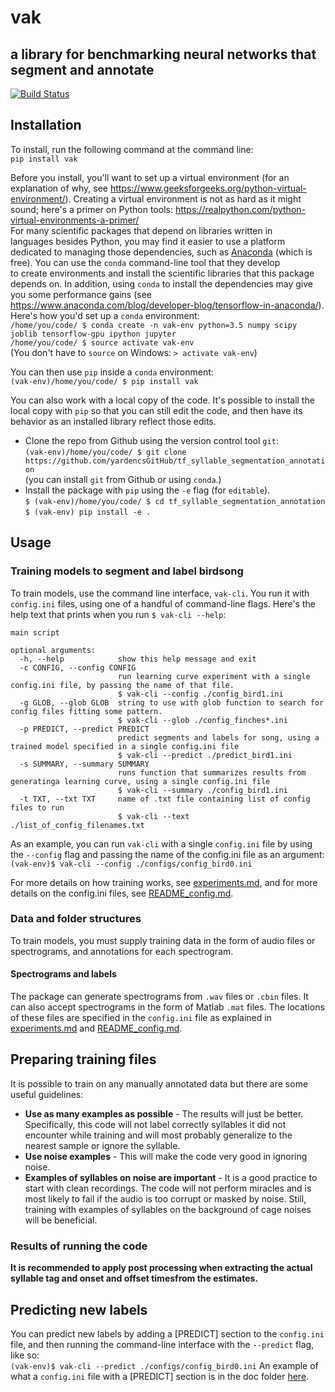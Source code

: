# vak
## a library for benchmarking neural networks that segment and annotate
[![Build Status](https://travis-ci.com/NickleDave/vak.svg?branch=master)](https://travis-ci.com/NickleDave/vak)
## Installation
To install, run the following command at the command line:  
`pip install vak`

Before you install, you'll want to set up a virtual environment
(for an explanation of why, see
https://www.geeksforgeeks.org/python-virtual-environment/).
Creating a virtual environment is not as hard as it might sound;
here's a primer on Python tools: https://realpython.com/python-virtual-environments-a-primer/  
For many scientific packages that depend on libraries written in  
languages besides Python, you may find it easier to use 
a platform dedicated to managing those dependencies, such as
[Anaconda](https://www.anaconda.com/download) (which is free).
You can use the `conda` command-line tool that they develop  
to create environments and install the scientific libraries that this package 
depends on. In addition, using `conda` to install the dependencies may give you some performance gains 
(see https://www.anaconda.com/blog/developer-blog/tensorflow-in-anaconda/).  
Here's how you'd set up a `conda` environment:  
`/home/you/code/ $ conda create -n vak-env python=3.5 numpy scipy joblib tensorflow-gpu ipython jupyter`    
`/home/you/code/ $ source activate vak-env`  
(You don't have to `source` on Windows: `> activate vak-env`)  

You can then use `pip` inside a `conda` environment:  
`(vak-env)/home/you/code/ $ pip install vak`

You can also work with a local copy of the code.
It's possible to install the local copy with `pip` so that you can still edit 
the code, and then have its behavior as an installed library reflect those edits. 
  * Clone the repo from Github using the version control tool `git`:  
`(vak-env)/home/you/code/ $ git clone https://github.com/yardencsGitHub/tf_syllable_segmentation_annotation`  
(you can install `git` from Github or using `conda`.)  
  * Install the package with `pip` using the `-e` flag (for `editable`).  
`$ (vak-env)/home/you/code/ $ cd tf_syllable_segmentation_annotation`  
`$ (vak-env) pip install -e .`  

## Usage
### Training models to segment and label birdsong
To train models, use the command line interface, `vak-cli`.
You run it with `config.ini` files, using one of a handful of command-line flags.
Here's the help text that prints when you run `$ vak-cli --help`:  
```
main script

optional arguments:
  -h, --help            show this help message and exit
  -c CONFIG, --config CONFIG
                        run learning curve experiment with a single config.ini file, by passing the name of that file.
                        $ vak-cli --config ./config_bird1.ini
  -g GLOB, --glob GLOB  string to use with glob function to search for config files fitting some pattern.
                        $ vak-cli --glob ./config_finches*.ini
  -p PREDICT, --predict PREDICT
                        predict segments and labels for song, using a trained model specified in a single config.ini file
                        $ vak-cli --predict ./predict_bird1.ini
  -s SUMMARY, --summary SUMMARY
                        runs function that summarizes results from generatinga learning curve, using a single config.ini file
                        $ vak-cli --summary ./config_bird1.ini
  -t TXT, --txt TXT     name of .txt file containing list of config files to run
                        $ vak-cli --text ./list_of_config_filenames.txt
```

As an example, you can run `vak-cli` with a single `config.ini` file 
by using the  `--config` flag and passing the name of the config.ini file as an argument:  
`(vak-env)$ vak-cli --config ./configs/config_bird0.ini`  

For more details on how training works, see [experiments.md](doc/experiments.md), 
and for more details on the config.ini files, see [README_config.md](doc/README_config.md).

### Data and folder structures
To train models, you must supply training data in the form of audio files or 
spectrograms, and annotations for each spectrogram.
#### Spectrograms and labels
The package can generate spectrograms from `.wav` files or `.cbin` files.
It can also accept spectrograms in the form of Matlab `.mat` files.
The locations of these files are specified in the `config.ini` file as explained in 
[experiments.md](doc/experiments.md) and [README_config.md](doc/README_config.md).

## Preparing training files

It is possible to train on any manually annotated data but there are some useful guidelines:
* __Use as many examples as possible__ - The results will just be better. Specifically, this code will not label correctly syllables it did not encounter while training and will most probably generalize to the nearest sample or ignore the syllable.
* __Use noise examples__ - This will make the code very good in ignoring noise.
* __Examples of syllables on noise are important__ - It is a good practice to start with clean recordings. The code will not perform miracles and is most likely to fail if the audio is too corrupt or masked by noise. Still, training with examples of syllables on the background of cage noises will be beneficial.

### Results of running the code

__It is recommended to apply post processing when extracting the actual syllable tag and onset and offset timesfrom the estimates.__

## Predicting new labels

You can predict new labels by adding a [PREDICT] section to the `config.ini` file, and 
then running the command-line interface with the `--predict` flag, like so:  
`(vak-env)$ vak-cli --predict ./configs/config_bird0.ini`
An example of what a `config.ini` file with a [PREDICT] section is 
in the doc folder [here](./doc/template_predict.ini).



